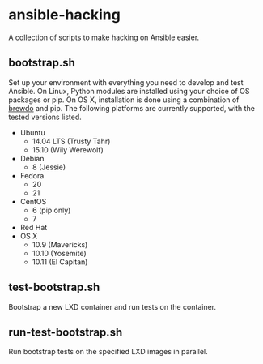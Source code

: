 # ansible-hacking
A collection of scripts to make hacking on Ansible easier.

## bootstrap.sh
Set up your environment with everything you need to develop and test Ansible. 
On Linux, Python modules are installed using your choice of OS packages or pip.
On OS X, installation is done using a combination of
[brewdo](https://github.com/zigg/brewdo) and pip.
The following platforms are currently supported, with the tested versions listed.
  * Ubuntu
    * 14.04 LTS (Trusty Tahr)
    * 15.10 (Wily Werewolf)
  * Debian
    * 8 (Jessie)
  * Fedora
    * 20
    * 21
  * CentOS
    * 6 (pip only)
    * 7
  * Red Hat
  * OS X
    * 10.9 (Mavericks)
    * 10.10 (Yosemite)
    * 10.11 (El Capitan)

## test-bootstrap.sh
Bootstrap a new LXD container and run tests on the container.

## run-test-bootstrap.sh
Run bootstrap tests on the specified LXD images in parallel.
